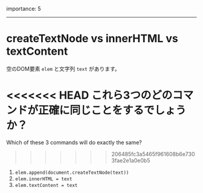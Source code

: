 importance: 5

---

# createTextNode vs innerHTML vs textContent

空のDOM要素 `elem` と文字列 `text` があります。

<<<<<<< HEAD
これら3つのどのコマンドが正確に同じことをするでしょうか？
=======
Which of these 3 commands will do exactly the same?
>>>>>>> 206485fc3a5465f961608b6e7303fae2e1a0e0b5

1. `elem.append(document.createTextNode(text))`
2. `elem.innerHTML = text`
3. `elem.textContent = text`

